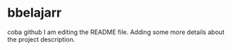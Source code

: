 # bbelajarr
coba github
I am editing the README file. Adding some more details about the project description.
